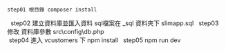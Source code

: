     step01 根目錄 composer install
    step02 建立資料庫並匯入資料  sql檔案在 _sql 資料夾下 slimapp.sql
    step03 修改 資料庫參數  src\config\db.php    
    step04 進入 vcustomers 下 npm install 
    step05 npm run dev
